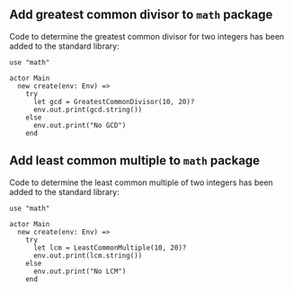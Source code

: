 ## Add greatest common divisor to `math` package

Code to determine the greatest common divisor for two integers has been added to the standard library:

```pony
use "math"

actor Main
  new create(env: Env) =>
    try
      let gcd = GreatestCommonDivisor(10, 20)?
      env.out.print(gcd.string())
    else
      env.out.print("No GCD")
    end
```

## Add least common multiple to `math` package

Code to determine the least common multiple of two integers has been added to the standard library:

```pony
use "math"

actor Main
  new create(env: Env) =>
    try
      let lcm = LeastCommonMultiple(10, 20)?
      env.out.print(lcm.string())
    else
      env.out.print("No LCM")
    end
```
